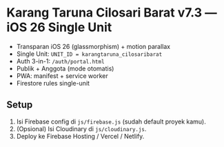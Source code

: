 
# Karang Taruna Cilosari Barat v7.3 — iOS 26 Single Unit
- Transparan iOS 26 (glassmorphism) + motion parallax
- Single Unit: `UNIT_ID = karangtaruna_cilosaribarat`
- Auth 3-in-1: `/auth/portal.html`
- Publik + Anggota (mode otomatis)
- PWA: manifest + service worker
- Firestore rules single-unit

## Setup
1. Isi Firebase config di `js/firebase.js` (sudah default proyek kamu).
2. (Opsional) Isi Cloudinary di `js/cloudinary.js`.
3. Deploy ke Firebase Hosting / Vercel / Netlify.
